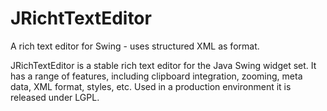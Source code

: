 JRichtTextEditor
================

A rich text editor for Swing - uses structured XML as format.

JRichTextEditor is a stable rich text editor for the Java Swing widget set. 
It has a range of features, including clipboard integration, zooming, meta data, 
XML format, styles, etc. Used in a production environment it is released under LGPL. 